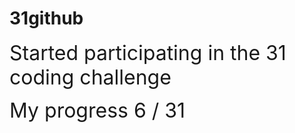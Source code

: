 # 31github

<span style="font-size: 2rem;"> Started participating in the 31 coding challenge</span>

<span style="font-size: 2rem;">My progress 6 / 31</span>
